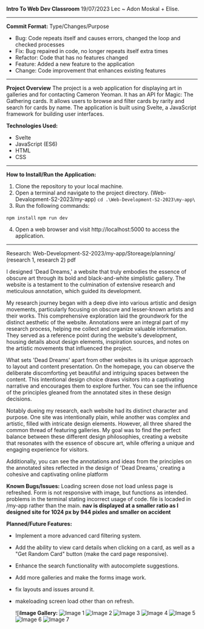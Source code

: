 **Intro To Web Dev Classroom**
19/07/2023
Lec ~ Adon Moskal + Elise.

-----------------------------------------------

**Commit Format:**
Type/Changes/Purpose
- Bug: Code repeats itself and causes errors, changed the loop and checked processes
- Fix: Bug repaired in code, no longer repeats itself extra times
- Refactor: Code that has no features changed
- Feature: Added a new feature to the application
- Change: Code improvement that enhances existing features
-----------------------------------------------

**Project Overview**
The project is a web application for displaying art in galleries and for contacting Cameron Yeoman. It has an API for Magic: The Gathering cards. It allows users to browse and filter cards by rarity and search for cards by name. The application is built using Svelte, a JavaScript framework for building user interfaces.

**Technologies Used:**
- Svelte
- JavaScript (ES6)
- HTML
- CSS

------------------------------------------------
**How to Install/Run the Application:**
1. Clone the repository to your local machine.
2. Open a terminal and navigate to the project directory. (Web-Devalopment-S2-2023/my-app)
   `cd .\Web-Development-S2-2023\my-app\`
4. Run the following commands:


`npm install`
`npm run dev`


4. Open a web browser and visit http://localhost:5000 to access the application.

--------------------------------------------------
Research: Web-Development-S2-2023/my-app/Storeage/planning/ (research 1, research 2) pdf

I designed 'Dead Dreams,' a website that truly embodies the essence of obscure art through its bold and black-and-white simplistic gallery. The website is a testament to the culmination of extensive research and meticulous annotation, which guided its development.

My research journey began with a deep dive into various artistic and design movements, particularly focusing on obscure and lesser-known artists and their works. This comprehensive exploration laid the groundwork for the distinct aesthetic of the website. Annotations were an integral part of my research process, helping me collect and organize valuable information. They served as a reference point during the website's development, housing details about design elements, inspiration sources, and notes on the artistic movements that influenced the project.

What sets 'Dead Dreams' apart from other websites is its unique approach to layout and content presentation. On the homepage, you can observe the deliberate discomforting yet beautiful and intriguing spaces between the content. This intentional design choice draws visitors into a captivating narrative and encourages them to explore further. You can see the influence of the principles gleaned from the annotated sites in these design decisions.

Notably dueing my research, each website had its distinct character and purpose. One site was intentionally plain, while another was complex and artistic, filled with intricate design elements. However, all three shared the common thread of featuring galleries. My goal was to find the perfect balance between these different design philosophies, creating a website that resonates with the essence of obscure art, while offering a unique and engaging experience for visitors.

Additionally, you can see the annotations and ideas from the principles on the annotated sites reflected in the design of 'Dead Dreams,' creating a cohesive and captivating online platform


**Known Bugs/Issues:**
Loading screen dose not load unless page is refreshed.
Form is not responsive with image, but functions as intended.
problems in the terminal stating incorrect usage of code.
file is locaded in /my-app rather than the main.
**nav is displayed at a smaller ratio as I designed site for 1024 px by 944 pixles and smaller on accident**


**Planned/Future Features:**
- Implement a more advanced card filtering system.
- Add the ability to view card details when clicking on a card, as well as a "Get Random Card" button (make the card page responsive).
- Enhance the search functionality with autocomplete suggestions.
- Add more galleries and make the forms image work.
- fix layouts and issues around it.
- makeloading screen load other than on refresh.


  ![i**Image Gallery:**
![Image 1](https://github.com/ChubbyLobsters/Web-Development-S2-2023/assets/126432615/7aed9842-671d-47d0-a780-61f1ce3cb203)
![Image 2](https://github.com/ChubbyLobsters/Web-Development-S2-2023/assets/126432615/0b8f2b50-080e-4e4f-949c-139b0ee386dd)
![Image 3](https://github.com/ChubbyLobsters/Web-Development-S2-2023/assets/126432615/f2ecbbc2-af78-4f39-97c3-3268e9c3ae64)
![Image 4](https://github.com/ChubbyLobsters/Web-Development-S2-2023/assets/126432615/b23db0ae-ce49-4d3f-a9da-cb40d1bb9e48)
![Image 5](https://github.com/ChubbyLobsters/Web-Development-S2-2023/assets/126432615/71104ced-72ea-4b2c-91c1-6cbf4a20da4f)
![Image 6](https://github.com/ChubbyLobsters/Web-Development-S2-2023/assets/126432615/467fa030-1a3c-41bc-a757-2d216f10c3ae)
![Image 7](https://github.com/ChubbyLobsters/Web-Development-S2-2023/assets/126432615/ee3d469e-66dc-4fe6-9d11-bbb5cd23950d)





